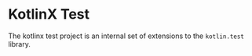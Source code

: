 # KotlinX Test
The kotlinx test project is an internal set of extensions to the `kotlin.test`
library.
